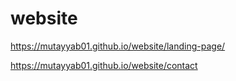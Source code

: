 # website

https://mutayyab01.github.io/website/landing-page/


https://mutayyab01.github.io/website/contact
